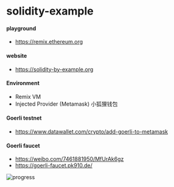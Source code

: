 # solidity-example

#### playground
- https://remix.ethereum.org

#### website
- https://solidity-by-example.org

#### Environment
- Remix VM
- Injected Provider (Metamask) 小狐狸钱包

#### Goerli testnet
- https://www.datawallet.com/crypto/add-goerli-to-metamask

#### Goerli faucet
- https://weibo.com/7461881950/MfUrAk6gz
- https://goerli-faucet.pk910.de/

![progress](https://user-images.githubusercontent.com/17329299/230814283-0fd1c417-b72f-4dad-985d-20d566251ed7.gif)
